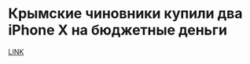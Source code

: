 # Крымские чиновники купили два iPhone X на бюджетные деньги



[LINK](https://varlamov.ru/2895946.html)